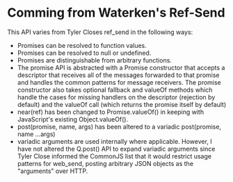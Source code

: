 # Comming from Waterken's Ref-Send

This API varies from Tyler Closes ref_send in the
following ways:

- Promises can be resolved to function values.
- Promises can be resolved to null or undefined.
- Promises are distinguishable from arbitrary functions.
- The promise API is abstracted with a Promise constructor
  that accepts a descriptor that receives all of the
  messages forwarded to that promise and handles the
  common patterns for message receivers.  The promise
  constructor also takes optional fallback and valueOf
  methods which handle the cases for missing handlers on
  the descriptor (rejection by default) and the valueOf
  call (which returns the promise itself by default)
- near(ref) has been changed to Promise.valueOf() in
  keeping with JavaScript's existing Object.valueOf().
- post(promise, name, args) has been altered to a variadic
  post(promise, name ...args)
- variadic arguments are used internally where
  applicable. However, I have not altered the Q.post()
  API to expand variadic arguments since Tyler Close
  informed the CommonJS list that it would restrict
  usage patterns for web_send, posting arbitrary JSON
  objects as the "arguments" over HTTP.
